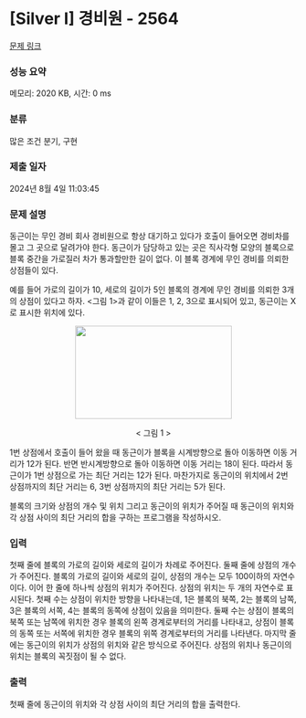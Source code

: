 # [Silver I] 경비원 - 2564 

[문제 링크](https://www.acmicpc.net/problem/2564) 

### 성능 요약

메모리: 2020 KB, 시간: 0 ms

### 분류

많은 조건 분기, 구현

### 제출 일자

2024년 8월 4일 11:03:45

### 문제 설명

<p>동근이는 무인 경비 회사 경비원으로 항상 대기하고 있다가 호출이 들어오면 경비차를 몰고 그 곳으로 달려가야 한다. 동근이가 담당하고 있는 곳은 직사각형 모양의 블록으로 블록 중간을 가로질러 차가 통과할만한 길이 없다. 이 블록 경계에 무인 경비를 의뢰한 상점들이 있다.</p>

<p>예를 들어 가로의 길이가 10, 세로의 길이가 5인 블록의 경계에 무인 경비를 의뢰한 3개의 상점이 있다고 하자. <그림 1>과 같이 이들은 1, 2, 3으로 표시되어 있고, 동근이는 X로 표시한 위치에 있다.</p>

<p style="text-align: center;"><img alt="" src="https://upload.acmicpc.net/e89bf381-c913-4e99-b4b7-42bc4ba7c3ec/-/preview/" style="width: 274px; height: 163px;"></p>

<p style="text-align: center;">< 그림 1 ></p>

<p>1번 상점에서 호출이 들어 왔을 때 동근이가 블록을 시계방향으로 돌아 이동하면 이동 거리가 12가 된다. 반면 반시계방향으로 돌아 이동하면 이동 거리는 18이 된다. 따라서 동근이가 1번 상점으로 가는 최단 거리는 12가 된다. 마찬가지로 동근이의 위치에서 2번 상점까지의 최단 거리는 6, 3번 상점까지의 최단 거리는 5가 된다.</p>

<p>블록의 크기와 상점의 개수 및 위치 그리고 동근이의 위치가 주어질 때 동근이의 위치와 각 상점 사이의 최단 거리의 합을 구하는 프로그램을 작성하시오.</p>

### 입력 

 <p>첫째 줄에 블록의 가로의 길이와 세로의 길이가 차례로 주어진다. 둘째 줄에 상점의 개수가 주어진다. 블록의 가로의 길이와 세로의 길이, 상점의 개수는 모두 100이하의 자연수이다. 이어 한 줄에 하나씩 상점의 위치가 주어진다. 상점의 위치는 두 개의 자연수로 표시된다. 첫째 수는 상점이 위치한 방향을 나타내는데, 1은 블록의 북쪽, 2는 블록의 남쪽, 3은 블록의 서쪽, 4는 블록의 동쪽에 상점이 있음을 의미한다. 둘째 수는 상점이 블록의 북쪽 또는 남쪽에 위치한 경우 블록의 왼쪽 경계로부터의 거리를 나타내고, 상점이 블록의 동쪽 또는 서쪽에 위치한 경우 블록의 위쪽 경계로부터의 거리를 나타낸다. 마지막 줄에는 동근이의 위치가 상점의 위치와 같은 방식으로 주어진다. 상점의 위치나 동근이의 위치는 블록의 꼭짓점이 될 수 없다.</p>

### 출력 

 <p>첫째 줄에 동근이의 위치와 각 상점 사이의 최단 거리의 합을 출력한다.</p>

